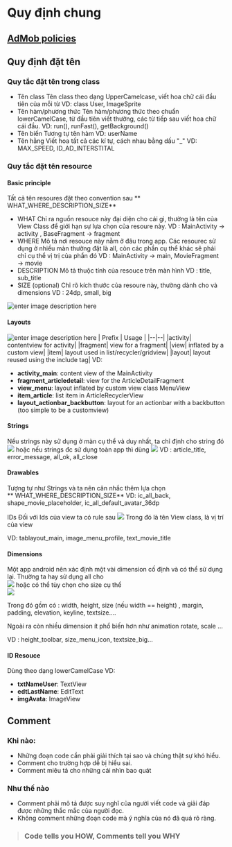 # Quy định chung
## [AdMob policies](https://github.com/AperoVN/Android-Base-MVVM/blob/master/AMOB_POLICY.md)
## Quy định đặt tên
### Quy tắc đặt tên trong class
* Tên class
  Tên class theo dạng UpperCamelcase, viết hoa chữ cái đầu tiên của mỗi từ
  VD: class User, ImageSprite
* Tên hàm/phương thức
  Tên hàm/phương thức theo chuẩn lowerCamelCase, từ đầu tiên viết thường, các từ tiếp sau viết hoa chữ cái đầu.
  VD: run(), runFast(), getBackground()
* Tên biến
  Tương tự tên hàm
  VD: userName
* Tên hằng
  Viết hoa tất cả các kí tự, cách nhau bằng dấu "_"
  VD: MAX_SPEED, ID_AD_INTERSTITAL
### Quy tắc đặt tên resource
####  Basic principle
Tất cả tên resoures đặt theo convention sau
** WHAT_WHERE_DESCRIPTION_SIZE**
* WHAT
  Chỉ ra nguồn resouce này đại diện cho cái gì, thường là tên của View Class để giới hạn sự lựa chọn của resoure này.
  VD : MainActivity → activity , BaseFragment → fragment
* WHERE
  Mô tả nơi resouce này nằm ở đâu trong app. Các resourec sử dụng ở nhiều màn thường đặt là all, còn các phần cụ thể khác sẽ phải chỉ cụ thể vị trị của phần đó
  VD : MainActivity → main, MovieFragment → movie
* DESCRIPTION
  Mô tả thuộc tính của resouce trên màn hình
  VD : title, sub_title
* SIZE (optional)
  Chỉ rõ kích thước của resoure này, thường dành cho và dimensions
  VD : 24dp, small, big

![enter image description here](https://images.viblo.asia/3c93cf4c-2b44-4634-8e3f-fafb38133c51.png)


####  Layouts

![enter image description here](https://jeroenmols.com/img/blog/resourcenaming/layouts.png)
| Prefix | Usage |
|--|--|
|activity| contentview for activity|
|fragment| view for a fragment|
|view| inflated by a custom view|
|item|  layout used in list/recycler/gridview|
|layout| layout reused using the include tag|
VD:
-   **activity_main**: content view of the MainActivity
-   **fragment_articledetail**: view for the ArticleDetailFragment
-   **view_menu**: layout inflated by custom view class MenuView
-   **item_article**: list item in ArticleRecyclerView
-   **layout_actionbar_backbutton**: layout for an actionbar with a backbutton (too simple to be a customview)
#### Strings
Nếu strings này sử dụng ở màn cụ thể và duy nhất, ta chỉ định <Where> cho string đó ![](https://images.viblo.asia/ec948b3a-c553-40d4-a5f6-85fd036fa31a.png)
hoặc nếu strings đc sử dụng toàn app thì dùng ![](https://images.viblo.asia/b66277cf-5143-4e4a-939a-24c80c646559.png)
VD : article_title, error_message, all_ok, all_close
#### Drawables
Tượng tự như Strings và ta nên cân nhắc thêm lựa chọn <Size>  
** WHAT_WHERE_DESCRIPTION_SIZE**
VD: ic_all_back, shape_movie_placeholder, ic_all_default_avatar_36dp

IDs Đối với Ids của view ta có rule sau
![](https://images.viblo.asia/baa2019f-62c2-4efe-a938-757d1e79f519.png)
Trong đó <What> là tên View class, <Where> là vị trí của view

VD: tablayout_main, image_menu_profile, text_movie_title

#### Dimensions

Một app android nên xác định một vài dimension cố định và có thể sử dụng lại. Thường ta hay sử dụng all cho <WHERE>  
![](https://images.viblo.asia/384f86ca-d87b-4da1-8c97-1c36984787e2.png)
hoặc có thể tùy chọn cho size cụ thể  
![](https://images.viblo.asia/8164d02c-4a41-439a-8260-72989eab781c.png)

Trong đó <What> gồm có : width, height, size (nếu width == height) , margin, padding, elevation, keyline, textsize….

Ngoài ra còn nhiều dimension ít phổ biến hơn như animation rotate, scale …

VD : height_toolbar, size_menu_icon, textsize_big…
#### ID Resouce
Dùng theo dạng lowerCamelCase
VD:
-   **txtNameUser**: TextView
-   **edtLastName**: EditText
-  **imgAvata**: ImageView

## Comment
### Khi nào:
- Những đoạn code cần phải giải thích tại sao và chúng thật sự khó hiểu.
- Comment cho trường hợp dễ bị hiểu sai.
- Comment miêu tả cho những cái nhìn bao quát
### Như thế nào
- Comment phải mô tả được suy nghĩ của người viết code và giải đáp được những thắc mắc của người đọc.
- Không comment những đoạn code mà ý nghĩa của nó đã quá rõ ràng.

>  ### Code tells you HOW, Comments tell you WHY
